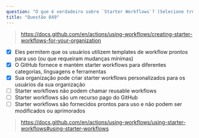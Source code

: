 ```yaml
---
question: "O que é verdadeiro sobre `Starter Workflows`? (Selecione três.)"
title: "Questão 049"
---
```



> https://docs.github.com/en/actions/using-workflows/creating-starter-workflows-for-your-organization
- [x] Eles permitem que os usuários utilizem templates de workflow prontos para uso (ou que requeiram mudanças mínimas)
- [x] O GitHub fornece e mantém starter workflows para diferentes categorias, linguagens e ferramentas
- [x] Sua organização pode criar starter workflows personalizados para os usuários da sua organização
- [ ] Starter workflows não podem chamar reusable workflows
- [ ] Starter workflows são um recurso pago do GitHub
- [ ] Starter workflows são fornecidos prontos para uso e não podem ser modificados ou aprimorados
> https://docs.github.com/en/actions/using-workflows/using-starter-workflows#using-starter-workflows
